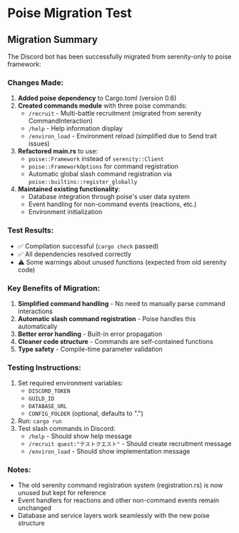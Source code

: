 # Poise Migration Test

## Migration Summary

The Discord bot has been successfully migrated from serenity-only to poise framework:

### Changes Made:

1. **Added poise dependency** to Cargo.toml (version 0.6)
2. **Created commands module** with three poise commands:
   - `/recruit` - Multi-battle recruitment (migrated from serenity CommandInteraction)
   - `/help` - Help information display
   - `/environ_load` - Environment reload (simplified due to Send trait issues)
3. **Refactored main.rs** to use:
   - `poise::Framework` instead of `serenity::Client`
   - `poise::FrameworkOptions` for command registration
   - Automatic global slash command registration via `poise::builtins::register_globally`
4. **Maintained existing functionality**:
   - Database integration through poise's user data system
   - Event handling for non-command events (reactions, etc.)
   - Environment initialization

### Test Results:
- ✅ Compilation successful (`cargo check` passed)
- ✅ All dependencies resolved correctly
- ⚠️ Some warnings about unused functions (expected from old serenity code)

### Key Benefits of Migration:
1. **Simplified command handling** - No need to manually parse command interactions
2. **Automatic slash command registration** - Poise handles this automatically
3. **Better error handling** - Built-in error propagation
4. **Cleaner code structure** - Commands are self-contained functions
5. **Type safety** - Compile-time parameter validation

### Testing Instructions:
1. Set required environment variables:
   - `DISCORD_TOKEN`
   - `GUILD_ID`
   - `DATABASE_URL`
   - `CONFIG_FOLDER` (optional, defaults to ".")
2. Run: `cargo run`
3. Test slash commands in Discord:
   - `/help` - Should show help message
   - `/recruit quest:"テストクエスト"` - Should create recruitment message
   - `/environ_load` - Should show implementation message

### Notes:
- The old serenity command registration system (registration.rs) is now unused but kept for reference
- Event handlers for reactions and other non-command events remain unchanged
- Database and service layers work seamlessly with the new poise structure